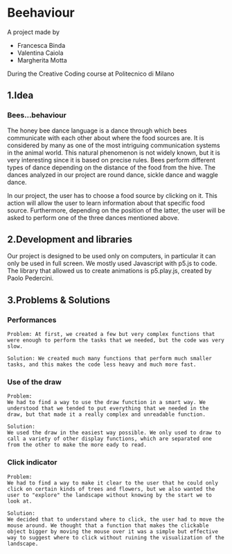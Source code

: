 # Beehaviour
A project made by

- Francesca Binda
- Valentina Caiola
- Margherita Motta

During the Creative Coding course at Politecnico di Milano

## 1.Idea

### Bees...behaviour
The honey bee dance language is a dance through which bees communicate with each other about where the food sources are. It is considered by many as one of the most intriguing communication systems in the animal world. This natural phenomenon is not widely known, but it is very interesting since it is based on precise rules. Bees perform different types of dance depending on the distance of the food from the hive. The dances analyzed in our project are round dance, sickle dance and waggle dance.

In our project, the user has to choose a food source by clicking on it. This action will allow the user to learn information about that specific food source. Furthermore, depending on the position of the latter, the user will be asked to perform one of the three dances mentioned above. 


## 2.Development and libraries

Our project is designed to be used only on computers, in particular it can only be used in full screen. We mostly used Javascript with p5.js to code. The library that allowed us to create animations is p5.play.js, created by Paolo Pedercini.


## 3.Problems & Solutions

### Performances
```
Problem: At first, we created a few but very complex functions that were enough to perform the tasks that we needed, but the code was very slow.
```
```
Solution: We created much many functions that perform much smaller tasks, and this makes the code less heavy and much more fast.
```
### Use of the draw
```
Problem: 
We had to find a way to use the draw function in a smart way. We understood that we tended to put everything that we needed in the draw, but that made it a really complex and unreadable function.
```
```
Solution: 
We used the draw in the easiest way possible. We only used to draw to call a variety of other display functions, which are separated one from the other to make the more eady to read.
```

### Click indicator
```
Problem: 
We had to find a way to make it clear to the user that he could only click on certain kinds of trees and flowers, but we also wanted the user to "explore" the landscape without knowing by the start we to look at.
```
```
Solution: 
We decided that to understand where to click, the user had to move the mouse around. We thought that a function that makes the clickable object bigger by moving the mouse over it was a simple but effective way to suggest where to click without ruining the visualization of the landscape. 
```



